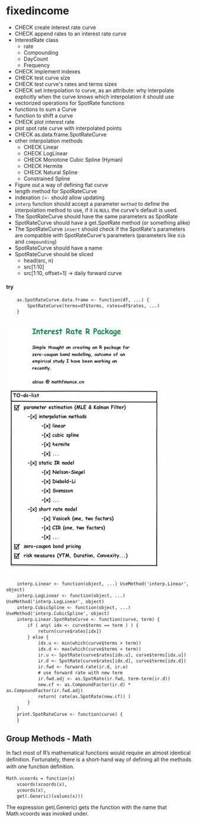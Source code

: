 # fixedincome

- CHECK create interest rate curve
- CHECK append rates to an interest rate curve
- InterestRate class
	- rate
	- Compounding
	- DayCount
	- Frequency
- CHECK implement indexes
- CHECK test curve size
- CHECK test curve's rates and terms sizes
- CHECK set interpolation to curve, as an attribute: why interpolate explicitly when the curve knows which interpolation it should use
- vectorized operations for SpotRate functions
- functions to sum a Curve
- function to shift a curve
- CHECK plot interest rate
- plot spot rate curve with interpolated points
- CHECK as.data.frame.SpotRateCurve
- other interpolation methods
	- CHECK Linear
	- CHECK LogLinear
	- CHECK Monotone Cubic Spline (Hyman)
	- CHECK Hermite
	- CHECK Natural Spline
	- Constrained Spline
- Figure out a way of defining flat curve
- length method for SpotRateCurve
- indexation `[<-` should allow updating
- `interp` function should accept a parameter `method` to define the interpolation method to use, if it is `NULL` the curve's default is used.
- The SpotRateCurve should have the same parameters as SpotRate
- SpotRateCurve should have a get.SpotRate method (or something alike)
- The SpotRateCurve `insert` should check if the SpotRate's parameters are compatible with SpotRateCurve's parameters (parameters like `dib` and `compounding`)
- SpotRateCurve should have a name
- SpotRateCurve should be sliced
	- head(src, n)
	- src[1:10]
	- src[1:10, offset=1] -> daily forward curve

#### try

		as.SpotRateCurve.data.frame <- function(df, ...) {
		    SpotRateCurve(terms=df$terms, rates=df$rates, ...)
		}


![](interestrateRpackage.gif)


		interp.Linear <- function(object, ...) UseMethod('interp.Linear', object)
		interp.LogLinear <- function(object, ...) UseMethod('interp.LogLinear', object)
		interp.CubicSpline <- function(object, ...) UseMethod('interp.CubicSpline', object)
		interp.Linear.SpotRateCurve <- function(curve, term) {
		    if ( any( idx <- curve$terms == term ) ) {
		        return(curve$rates[idx])
		    } else {
		        idx.u <- min(which(curve$terms > term))
		        idx.d <- max(which(curve$terms < term))
		        ir.u <- SpotRate(curve$rates[idx.u], curve$terms[idx.u])
		        ir.d <- SpotRate(curve$rates[idx.d], curve$terms[idx.d])
		        ir.fwd <- forward.rate(ir.d, ir.u)
		        # use forward rate with new term
		        ir.fwd.adj <- as.SpotRate(ir.fwd, term-term(ir.d))
		        new.cf <- as.CompoundFactor(ir.d) * as.CompoundFactor(ir.fwd.adj)
		        return( rate(as.SpotRate(new.cf)) )
		    }
		}
		print.SpotRateCurve <- function(curve) {
		}



## Group Methods - Math

In fact most of R’s mathematical functions would require an
almost identical deﬁnition. Fortunately, there is a short-hand
way of deﬁning all the methods with one function deﬁnition.

	Math.vcoords = function(x)
		vcoords(xcoords(x),
		ycoords(x),
		get(.Generic)(values(x)))

The expression get(.Generic) gets the function with the
name that Math.vcoords was invoked under.
